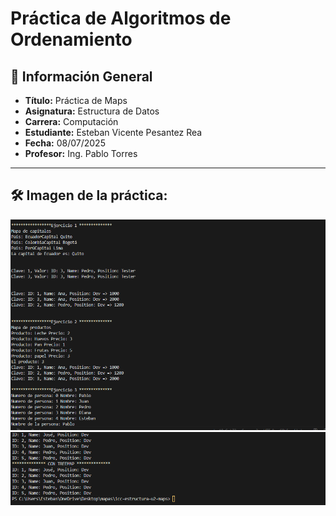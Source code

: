 
# Práctica de Algoritmos de Ordenamiento

## 📌 Información General

- **Título:** Práctica de Maps 
- **Asignatura:** Estructura de Datos
- **Carrera:** Computación
- **Estudiante:** Esteban Vicente Pesantez Rea
- **Fecha:** 08/07/2025
- **Profesor:** Ing. Pablo Torres

---

## 🛠️ Imagen de la práctica:
![Imagen de la práctica clase 1](assets/image.png)
![Imagen de la práctica clase con DAO](assets/image2.png)

